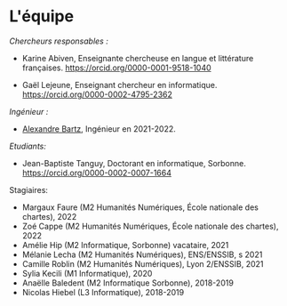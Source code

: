 # L'équipe

_Chercheurs responsables :_

- Karine Abiven, Enseignante chercheuse en langue et littérature françaises. https://orcid.org/0000-0001-9518-1040

- Gaël Lejeune, Enseignant chercheur  en informatique. https://orcid.org/0000-0002-4795-2362

_Ingénieur :_

- [Alexandre Bartz](https://cv.archives-ouvertes.fr/alexandre-bartz?langChosen=fr), Ingénieur en 2021-2022. 

_Etudiants:_
- Jean-Baptiste Tanguy, Doctorant en informatique, Sorbonne. https://orcid.org/0000-0002-0007-1664

Stagiaires:
- Margaux Faure (M2 Humanités Numériques, École nationale des chartes), 2022
- Zoé Cappe (M2 Humanités Numériques, École nationale des chartes), 2022
- Amélie Hip (M2 Informatique, Sorbonne) vacataire, 2021
- Mélanie Lecha (M2 Humanités Numériques), ENS/ENSSIB, s 2021
- Camille Roblin (M2 Humanités Numériques), Lyon 2/ENSSIB, 2021
- Sylia Kecili (M1 Informatique), 2020
- Anaëlle Baledent (M2 Informatique Sorbonne), 2018-2019
- Nicolas Hiebel (L3 Informatique),  2018-2019


